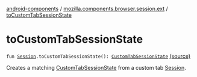 [android-components](../index.md) / [mozilla.components.browser.session.ext](index.md) / [toCustomTabSessionState](./to-custom-tab-session-state.md)

# toCustomTabSessionState

`fun `[`Session`](../mozilla.components.browser.session/-session/index.md)`.toCustomTabSessionState(): `[`CustomTabSessionState`](../mozilla.components.browser.state.state/-custom-tab-session-state/index.md) [(source)](https://github.com/mozilla-mobile/android-components/blob/master/components/browser/session/src/main/java/mozilla/components/browser/session/ext/SessionExtensions.kt#L32)

Creates a matching [CustomTabSessionState](../mozilla.components.browser.state.state/-custom-tab-session-state/index.md) from a custom tab [Session](../mozilla.components.browser.session/-session/index.md).

